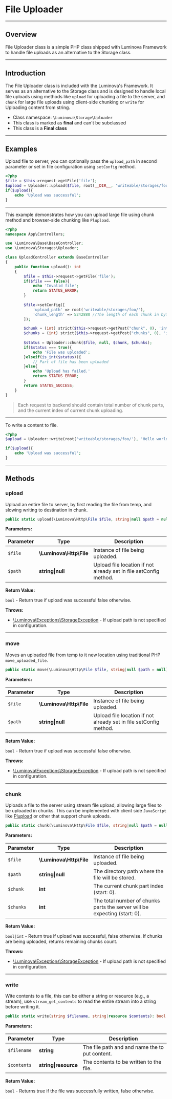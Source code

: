 # File Uploader

***

## Overview

File Uploader class is a simple PHP class shipped with Luminova Framework to handle file uploads as an alternative to the Storage class.

***

## Introduction

The File Uploader class is included with the Luminova's Framework. It serves as an alternative to the Storage class and is designed to handle local  file uploads using methods like `upload` for uploading a file to the server, and `chunk` for large file uploads using client-side chunking or `write` for Uploading content from string.

* Class namespace: `\Luminova\Storage\Uploader`
* This class is marked as **final** and can't be subclassed
* This class is a **Final class**

***

## Examples

Upload file to server, you can optionally pass the `upload_path` in second parameter or set in file configuration using `setConfig` method.

```php
<?php 
$file = $this->request->getFile('file');
$upload = Uploader::upload($file, root(__DIR__, 'writeable/storages/foo/'));
if($upload){
    echo 'Upload was successful';
}
```

***

This example demonstrates how you can upload large file using chunk method and browser-side chunking like `Plupload`.

```php
<?php
namespace App\Controllers;

use \Luminova\Base\BaseController;
use \Luminova\Storages\Uploader;

class UploadController extends BaseController 
{
	public function upload(): int
	{
		$file = $this->request->getFile('file');
		if($file === false){
			echo 'Invalid file';
			return STATUS_ERROR;
		}
		
		$file->setConfig([
			'upload_path' => root('writeable/storages/foo/'),
			'chunk_length' => 5242880 //The length of each chunk in bytes (default is 5mb)
		]);

		$chunk = (int) strict($this->request->getPost("chunk", 0), 'int');
		$chunks = (int) strict($this->request->getPost("chunks", 0), 'int');
	
		$status = Uploader::chunk($file, null, $chunk, $chunks);
		if($status === true){
			echo 'File was uploaded';
		}elseif(is_int($status)){
			// Part of file has been uploaded
		}else{
			echo 'Upload has failed.'
			return STATUS_ERROR;
		}
		return STATUS_SUCCESS;
	}
}
```

> Each request to backend should contain total number of chunk parts, and the current index of current chunk uploading.

***

To write a content to file.

```php
<?php 
$upload = Uploader::write(root('writeable/storages/foo/'), 'Hello world');

if($upload){
    echo 'Upload was successful';
}
```

***

## Methods

### upload

Upload an entire file to server, by first reading the file from temp, and slowing writing to destination in chunk.

```php
public static upload(\Luminova\Http\File $file, string|null $path = null): bool
```

**Parameters:**

| Parameter | Type | Description |
|-----------|------|-------------|
| `$file` | **\Luminova\Http\File** | Instance of file being uploaded. |
| `$path` | **string&#124;null** | Upload file location if not already set in file setConfig method. |

**Return Value:**

`bool` - Return true if upload was successful false otherwise.

**Throws:**

- [\Luminova\Exceptions\StorageException](/exceptions/classes.md#storageexception) - If upload path is not specified in configuration.

***

### move

Moves an uploaded file from temp to it new location using traditional PHP `move_uploaded_file`.

```php
public static move(\Luminova\Http\File $file, string|null $path = null): bool
```

**Parameters:**

| Parameter | Type | Description |
|-----------|------|-------------|
| `$file` | **\Luminova\Http\File** | Instance of file being uploaded. |
| `$path` | **string&#124;null** | Upload file location if not already set in file setConfig method. |

**Return Value:**

`bool` - Return true if upload was successful false otherwise.

**Throws:**

- [\Luminova\Exceptions\StorageException](/exceptions/classes.md#storageexception) - If upload path is not specified in configuration.

***

### chunk

Uploads a file to the server using stream file upload, allowing large files to be uploaded in chunks.
This can be implemented with client side `JavaScript` like [Plupload](https://www.plupload.com/) or other that support chunk uploads.

```php
public static chunk(\Luminova\Http\File $file, string|null $path = null, int $chunk = 0, int $chunks = 0): bool|int
```

**Parameters:**

| Parameter | Type | Description |
|-----------|------|-------------|
| `$file` | **\Luminova\Http\File** | Instance of file being uploaded. |
| `$path` | **string&#124;null** | The directory path where the file will be stored. |
| `$chunk` | **int** | The current chunk part index (start: 0). |
| `$chunks` | **int** | The total number of chunks parts the server will be expecting (start: 0). |

**Return Value:**

`bool|int` - Return true if upload was successful, false otherwise. If chunks are being uploaded, returns remaining chunks count.

**Throws:**

- [\Luminova\Exceptions\StorageException](/exceptions/classes.md#storageexception) - If upload path is not specified in configuration.

***

### write

Wite contents to a file, this can be either a string or resource (e.g., a stream), use `stream_get_contents` to read the entire stream into a string before writing it.

```php
public static write(string $filename, string|resource $contents): bool
```

**Parameters:**

| Parameter | Type | Description |
|-----------|------|-------------|
| `$filename` | **string** | The file path and and name the to put content. |
| `$contents` | **string&#124;resource** | The contents to be written to the file. |

**Return Value:**

`bool` - Returns true if the file was successfully written, false otherwise.